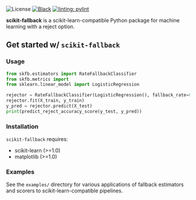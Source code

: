 ![License](https://img.shields.io/badge/License-BSD_3--Clause-blue.svg)
[![Black](https://img.shields.io/badge/code%20style-black-000000.svg)](https://github.com/psf/black)
[![linting: pylint](https://img.shields.io/badge/linting-pylint-yellowgreen)](https://github.com/PyCQA/pylint)

**scikit-fallback** is a scikit-learn-compatible Python package for machine learning
with a reject option.

## Get started w/ `scikit-fallback`

### Usage
```python
from skfb.estimators import RateFallbackClassifier
from skfb.metrics import
from sklearn.linear_model import LogisticRegression

rejector = RateFallbackClassifier(LogisticRegression(), fallback_rate=0.05, cv=5)
rejector.fit(X_train, y_train)
y_pred = rejector.predict(X_test)
print(predict_reject_accuracy_score(y_test, y_pred))
```

### Installation
`scikit-fallback` requires:
* scikit-learn (>=1.0)
* matplotlib (>=1.0)

### Examples

See the `examples/` directory for various applications of fallback estimators and
scorers to scikit-learn-compatible pipelines.
